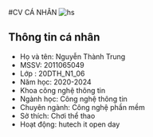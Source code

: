 #CV CÁ NHÂN
![hs](https://github.com/doanvanson22/2011068482-doanvanson/assets/121208990/ebb96f45-9f33-418d-ad34-b709d59ccfd8)
## Thông tin cá nhân 
* Họ và tên: Nguyễn Thành Trung
* MSSV: 2011065049
* Lớp : 20DTH_N1_06
* Năm học: 2020-2024
* Khoa công nghệ thông tin
* Ngành học: Công nghệ thông tin
* Chuyên ngành: Công nghệ phần mềm
* Sở thích: Chơi thể thao
* Hoạt động: hutech it open day